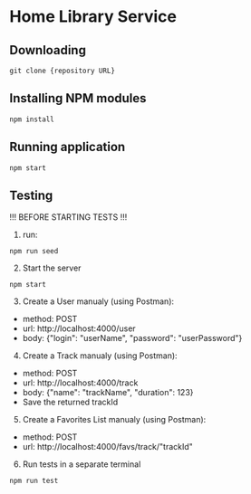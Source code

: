 # Home Library Service

## Downloading

```
git clone {repository URL}
```

## Installing NPM modules

```
npm install
```

## Running application

```
npm start
```

## Testing

!!! BEFORE STARTING TESTS !!!

1. run:

```
npm run seed
```

2. Start the server

```
npm start
```

3. Create a User manualy (using Postman):

- method: POST
- url: http://localhost:4000/user
- body: {"login": "userName", "password": "userPassword"}

4. Create a Track manualy (using Postman):

- method: POST
- url: http://localhost:4000/track
- body: {"name": "trackName", "duration": 123}
- Save the returned trackId

5. Create a Favorites List manualy (using Postman):

- method: POST
- url: http://localhost:4000/favs/track/"trackId"

6. Run tests in a separate terminal

```
npm run test
```

